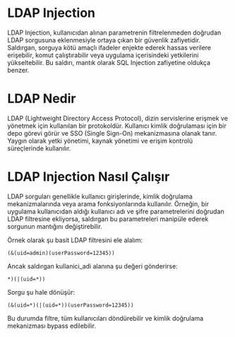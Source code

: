 # LDAP Injection
LDAP Injection, kullanıcıdan alınan parametrenin filtrelenmeden doğrudan LDAP sorgusuna eklenmesiyle ortaya çıkan bir güvenlik zafiyetidir. Saldırgan, sorguya kötü amaçlı ifadeler enjekte ederek hassas verilere erişebilir, komut çalıştırabilir veya uygulama içerisindeki yetkilerini yükseltebilir. Bu saldırı, mantık olarak SQL Injection zafiyetine oldukça benzer.

# LDAP Nedir
LDAP (Lightweight Directory Access Protocol), dizin servislerine erişmek ve yönetmek için kullanılan bir protokoldür. Kullanıcı kimlik doğrulaması için bir depo görevi görür ve SSO (Single Sign-On) mekanizmasına olanak tanır. Yaygın olarak yetki yönetimi, kaynak yönetimi ve erişim kontrolü süreçlerinde kullanılır.

# LDAP Injection Nasıl Çalışır
LDAP sorguları genellikle kullanıcı girişlerinde, kimlik doğrulama mekanizmalarında veya arama fonksiyonlarında kullanılır. Örneğin, bir uygulama kullanıcıdan aldığı kullanıcı adı ve şifre parametrelerini doğrudan LDAP filtresine ekliyorsa, saldırgan bu parametreleri manipüle ederek sorgunun mantığını değiştirebilir.

Örnek olarak şu basit LDAP filtresini ele alalım:
```ldap
(&(uid=admin)(userPassword=12345))
```

Ancak saldırgan kullanici_adi alanına şu değeri gönderirse:
```ldap
*)(|(uid=*))
```

Sorgu şu hale dönüşür:
```ldap
(&(uid=*)(|(uid=*))(userPassword=12345))
```

Bu durumda filtre, tüm kullanıcıları döndürebilir ve kimlik doğrulama mekanizması bypass edilebilir.